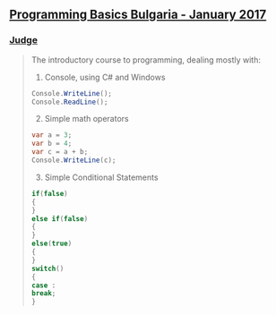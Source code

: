 ## [Programming Basics Bulgaria - January 2017](https://softuni.bg/trainings/1560/programming-basics-bulgaria-january-2017)
### [Judge](https://judge.softuni.bg/Contests#!/List/ByCategory/37/Programming-Basics-Exercises)

> The introductory course to programming, dealing mostly with:
> 1. Console, using C# and Windows
> ```C#
> Console.WriteLine();
> Console.ReadLine();
> ```
> 2. Simple math operators
> ```C#
> var a = 3;
> var b = 4;
> var c = a + b;
> Console.WriteLine(c);
> ```
> 3. Simple Conditional Statements
> ```C#
> if(false)
> {
> }
> else if(false)
> {
> }
> else(true)
> {
> }
> switch()
> {
> case :
> break;
> }
> ```
